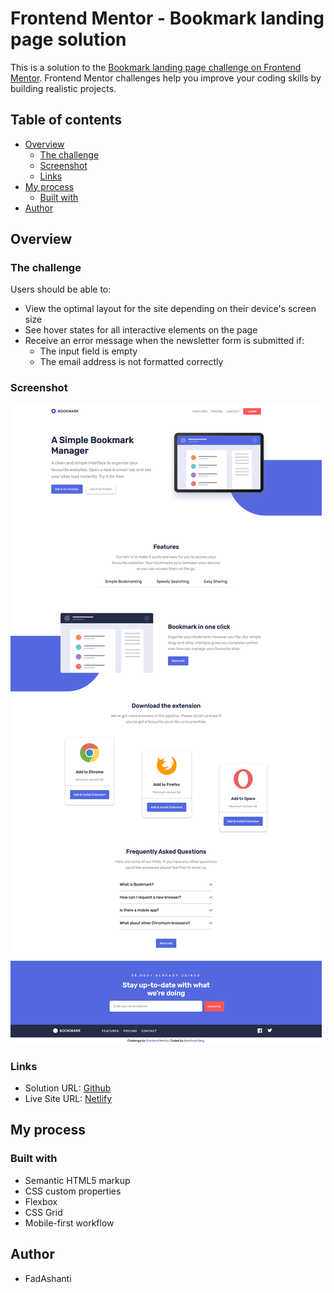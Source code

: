 # Frontend Mentor - Bookmark landing page solution

This is a solution to the [Bookmark landing page challenge on Frontend Mentor](https://www.frontendmentor.io/challenges/bookmark-landing-page-5d0b588a9edda32581d29158). Frontend Mentor challenges help you improve your coding skills by building realistic projects. 

## Table of contents

- [Overview](#overview)
  - [The challenge](#the-challenge)
  - [Screenshot](#screenshot)
  - [Links](#links)
- [My process](#my-process)
  - [Built with](#built-with)
- [Author](#author)

## Overview

### The challenge

Users should be able to:

- View the optimal layout for the site depending on their device's screen size
- See hover states for all interactive elements on the page
- Receive an error message when the newsletter form is submitted if:
  - The input field is empty
  - The email address is not formatted correctly

### Screenshot

![](./images/screenshot.png)

### Links

- Solution URL: [Github](https://github.com/fadashanti/bookmark-landing-page)
- Live Site URL: [Netlify](https://fadashanti-bookmark-landing.netlify.app/)

## My process

### Built with

- Semantic HTML5 markup
- CSS custom properties
- Flexbox
- CSS Grid
- Mobile-first workflow

## Author

- FadAshanti
